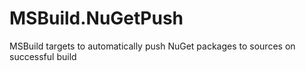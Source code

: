 # MSBuild.NuGetPush
MSBuild targets to automatically push NuGet packages to sources on successful build
